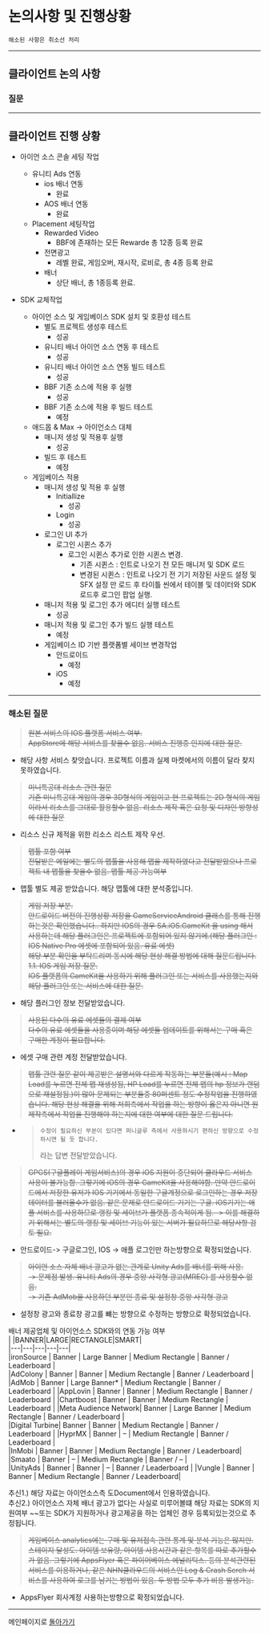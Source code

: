 # 논의사항 및 진행상황
    해소된 사항은 취소선 처리

*****
## 클라이언트 논의 사항

### 질문

*****

## 클라이언트 진행 상황
- 아이언 소스 콘솔 세팅 작업
    - 유니티 Ads 연동
        - ios 배너 연동
            - 완료
        - AOS 배너 연동
            - 완료
    - Placement 세팅작업
        - Rewarded Video
            - BBF에 존재하는 모든 Rewarde 총 12종 등록 완료
        - 전면광고
            - 레벨 완료, 게임오버, 재시작, 로비로, 총 4종 등록 완료
        - 배너
            - 상단 배너, 총 1종등록 완료.


- SDK 교체작업
    - 아이언 소스 및 게임베이스 SDK 설치 및 호환성 테스트
        - 별도 프로젝트 생성후 테스트
            - 성공
        - 유니티 배너 아이언 소스 연동 후 테스트 
            - 성공
        - 유니티 배너 아이언 소스 연동 빌드 테스트
            - 성공
        - BBF 기존 소스에 적용 후 실행
            - 성공
        - BBF 기존 소스에 적용 후 빌드 테스트
            - 예정
    - 애드몹 & Max -> 아이언소스 대체
        - 매니저 생성 및 적용후 실행
            - 성공 
        - 빌드 후 테스트
            - 예정
    - 게임베이스 적용
        - 매니저 생성 및 적용 후 실행
            - Initiallize
                - 성공
            - Login
                - 성공
        - 로그인 UI 추가
            - 로그인 시퀸스 추가
                - 로그인 시퀸스 추가로 인한 시퀸스 변경.
                    - 기존 시퀸스 : 인트로 나오기 전 모든 매니저 및 SDK 로드
                    - 변경된 시퀸스 : 인트로 나오기 전 기기 저장된 사운드 설정 및 SFX 설정 만 로드 후 타이틀 씬에서 테이블 및 데이터와 SDK 로드후 로그인 팝업 실행.
        - 매니저 적용 및 로그인 추가 에디터 실행 테스트
            - 성공
        - 매니저 적용 및 로그인 추가 빌드 실행 테스트
            - 예정
        - 게임베이스 ID 기반 플랫폼별 세이브 변경작업
            - 안드로이드
                - 예정
            - iOS 
                - 예정

         


*****
### 해소된 질문
> ~~원본 서비스의 IOS 플랫폼 서비스 여부.  
    AppStore에 해당 서비스를 찾을수 없음. 서비스 진행중 인지에 대한 질문.~~  
- 해당 사항 서비스 찾앗습니다. 프로젝트 이름과 실제 마켓에서의 이름이 달라 찾지 못하였습니다.

> ~~미니특공대 리소스 관련 질문  
    기존 미니특공대 게임의 경우 3D형식의 게임이고 현 프로젝트는 2D 형식의 게임이라서 리소스를 그대로 활용할수 없음. 리소스 제작 혹은 요청 및 디자인 방향성 에 대한 질문~~  
- 리소스 신규 제적을 위한 리소스 리스트 제작 우선. 

> ~~맵툴 포함 여부  
    전달받은 메일에는 별도의 맵툴을 사용해 맵을 제작하였다고 전달받았으나 프로젝트 내 맵툴을 찾을수 없음. 맵툴 제공 가능여부~~  
- 맵툴 별도 제공 받았습니다. 해당 맵툴에 대한 분석중입니다.

> ~~게임 저장 부분.  
    안드로이드 버전의 진행상황 저장을 GameServiceAndroid 클래스를 통해 진행하는것은 확인했습니다..
    하지만 IOS의 경우 SA.iOS.GameKit 을 using 해서 사용하는데 해당 플러그인은 프로젝트에 포함되어 있지 않기에.(해당 플러그인 : IOS Native Pro 에셋에 포함되어 있음. 유료 에셋)  
    해당 부분 확인을 부탁드리며 동시에 해당 현상 해결 방법에 대해 질문드립니다.  
    1.1. IOS 게임 저장 질문.  
    IOS 플랫폼의 GameKit을 사용하기 위해 플러그인 또는 서비스를 사용했는지와
    해당 플러그인 또는 서비스에 대한 질문.~~
- 해당 플러그인 정보 전달받았습니다.

>~~사용된 다수의 유료 에셋들의 결제 여부  
    다수의 유료 에셋들을 사용중이며 해당 에셋들 업데이트를 위해서는 구매 혹은 구매한 계정이 필요합니다.~~
- 에셋 구매 관련 계정 전달받았습니다.

>~~맵툴 관련 질문
    같이 제공받은 설명서와 다르게 작동하는 부분들(예시 : Map Load를 누르면 전체 맵 재생성됨, HP Load를 누르면 전체 맵의 hp 정보가 랜덤으로 재설정됨.)이 많아 문제되는 부분들중 80퍼센트 정도 수정작업을 진행하였습니다.
    해당 현상 해결을 위해 저희측에서 작업을 하는 방향이 옳은지 아니면 원 제작측에서 작업을 진행해야 하는지에 대한 여부에 대한 질문 드립니다.~~
- >     수정이 필요하신 부분이 있다면 퍼니글루 측에서 사용하시기 편하신 방향으로 수정하시면 될 듯 합니다.  
    > 라는 답변 전달받았습니다.


> ~~GPGS(구글플레이 게임서비스)의 경우 iOS 지원이 중단되어 클라우드 서비스 사용이 불가능함. 그렇기에 iOS의 경우 GameKit을 사용해야함. 만약 안드로이드에서 저장한 유저가  IOS 기기에서 동일한 구글계정으로 로그인하는 경우 저장 데이터를 불러올수가 없음.
같은 문제로 안드로이드 기기는 구글. iOS기기는 애플 서비스를 사용하므로 랭킹 및 세이브가 플랫폼 종속적이게 됨. -> 이를 해결하기 위해서는 별도의 랭킹 및 세이브 기능이 있는 서버가 필요하므로 해당사항 검토 필요.~~
- 안드로이드-> 구글로그인, IOS -> 애플 로그인만 하는방향으로 확정되었습니다.

> ~~아이언 소스 자체 배너 광고가 없는 관계로 Unity Ads를 배너를 위해 사용.  
    -> 문제점 발생. 유니티 Ads의 경우 중앙 사각형 광고(MREC) 를 사용할수 없음.  
    -> 기존 AdMob을 사용하던 부분인 종료 및 설정창 중앙 사각형 광고~~
- 설정창 광고와 종료창 광고를 뺴는 방향으로 수정하는 방향으로 확정되었습니다.  

배너 제공업체 및 아이언소스 SDK와의 연동 가능 여부     
|     |BANNER|LARGE|RECTANGLE|SMART|   
|---|---|---|---|---|   
|ironSource |   Banner  |   Large Banner    |   Medium Rectangle    |   Banner / Leaderboard    |  
|AdColony   |   Banner  |   Banner  |   Medium Rectangle 	|   Banner / Leaderboard    |
|AdMob      |   Banner  | 	Large Banner*   | 	Medium Rectangle    |   Banner / Leaderboard    |
|AppLovin   | 	Banner  | 	Banner  |   Medium Rectangle    |   Banner / Leaderboard    |
|Chartboost | 	Banner  | 	Banner  |	Medium Rectangle    | 	Leaderboard |
|Meta Audience Network| Banner  |   Large Banner    |   Medium Rectangle    |   Banner / Leaderboard    |  
|Digital Turbine|   Banner  |   Banner  |   Medium Rectangle    |   Banner / Leaderboard    |
|HyprMX     | 	Banner  | – |   Medium Rectangle    |   Banner / Leaderboard    |  
|InMobi     |   Banner  |   Banner  |   Medium Rectangle    |   Banner / Leaderboard|  
|Smaato     | 	Banner  |   –   |   Medium Rectangle    |   Banner / –  |  
|UnityAds   | 	Banner  |   Banner  |   –   |   Banner / Leaderboard    |
|Vungle     | 	Banner  | 	Banner  | 	Medium Rectangle    |   Banner / Leaderboard|

추신1.) 해당 자료는 아이언소스측 도Document에서 인용하였습니다.  
추신2.) 아이언소스 자체 배너 광고가 없다는 사실로 미루어볼떄 해당 자료는 SDK의 지원여부 ~~또는 SDK가 지원하거나 광고제공을 하는 업체인 경우 등록되있는것으로 추정됩니다.

>~~게임베이스 analytics에는 구매 및 유저접속 관련 통계 및 분석 기능은 많지만. 스테이지 달성도. 아이템 보유량, 아이템 사용시간과 같은 항목를 따로 추가할수가 없음. 그렇기에 AppsFlyer 혹은 파이어베이스 에널리틱스. 등의 분석관련된 서비스를 이용하거나, 같은 NHN클라우드의 서비스인 Log & Crash Serch 서비스를 사용하여 로그를 남기는 방법이 있음. 두 방법 모두 추가 비용 발생가능.~~
- AppsFlyer 회사계정 사용하는방향으로 확정되었습니다.


------
메인페이지로 [돌아가기](/README.md)